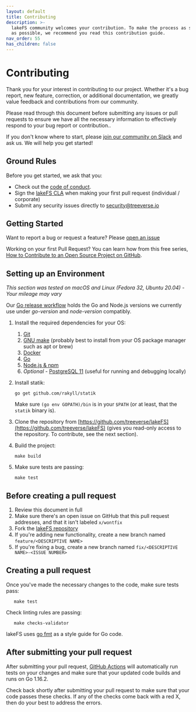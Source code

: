 ```yaml
---
layout: default
title: Contributing
description: >-
  lakeFS community welcomes your contribution. To make the process as seamless
  as possible, we recommend you read this contribution guide.
nav_order: 55
has_children: false
---
```


# Contributing

Thank you for your interest in contributing to our project. Whether it's a bug report, new feature, correction, or additional documentation, we greatly value feedback and contributions from our community.

Please read through this document before submitting any issues or pull requests to ensure we have all the necessary information to effectively respond to your bug report or contribution..

If you don't know where to start, please [join our community on Slack](https://lakefs.io/slack) and ask us. We will help you get started!

## Ground Rules

Before you get started, we ask that you:

* Check out the [code of conduct](https://github.com/treeverse/lakeFS/blob/master/CODE_OF_CONDUCT.md). 
* Sign the [lakeFS CLA](https://cla-assistant.io/treeverse/lakeFS) when making your first pull request \(individual / corporate\)
* Submit any security issues directly to [security@treeverse.io](mailto:security@treeverse.io)

## Getting Started

Want to report a bug or request a feature? Please [open an issue](https://github.com/treeverse/lakeFS/issues/new)

Working on your first Pull Request? You can learn how from this free series, [How to Contribute to an Open Source Project on GitHub](https://app.egghead.io/playlists/how-to-contribute-to-an-open-source-project-on-github).

## Setting up an Environment

_This section was tested on macOS and Linux \(Fedora 32, Ubuntu 20.04\) - Your mileage may vary_

Our [Go release workflow](https://github.com/treeverse/lakeFS/blob/master/.github/workflows/goreleaser.yaml) holds the Go and Node.js versions we currently use under _go-version_ and _node-version_ compatibly.

1. Install the required dependencies for your OS:
   1. [Git](https://git-scm.com/downloads)
   2. [GNU make](https://www.gnu.org/software/make/) \(probably best to install from your OS package manager such as apt or brew\)
   3. [Docker](https://docs.docker.com/get-docker/)
   4. [Go](https://golang.org/doc/install)
   5. [Node.js & npm](https://www.npmjs.com/get-npm)
   6. _Optional_ - [PostgreSQL 11](https://www.postgresql.org/docs/11/tutorial-install.html) \(useful for running and debugging locally\)
2. Install statik:

   ```text
   go get github.com/rakyll/statik
   ```

   Make sure `(go env GOPATH)/bin` is in your `$PATH` \(or at least, that the `statik` binary is\).

3. Clone the repository from [https://github.com/treeverse/lakeFS](https://github.com/treeverse/lakeFS) \(gives you read-only access to the repository. To contribute, see the next section\).
4. Build the project:

   ```text
   make build
   ```

5. Make sure tests are passing:

   ```text
   make test
   ```

## Before creating a pull request

1. Review this document in full
2. Make sure there's an open issue on GitHub that this pull request addresses, and that it isn't labeled `x/wontfix`
3. Fork the [lakeFS repository](https://github.com/treeverse/lakeFS)
4. If you're adding new functionality, create a new branch named `feature/<DESCRIPTIVE NAME>`
5. If you're fixing a bug, create a new branch named `fix/<DESCRIPTIVE NAME>-<ISSUE NUMBER>`

## Creating a pull request

Once you've made the necessary changes to the code, make sure tests pass:

```text
   make test
```

Check linting rules are passing:

```text
   make checks-validator
```

lakeFS uses [go fmt](https://golang.org/cmd/gofmt/) as a style guide for Go code.

## After submitting your pull request

After submitting your pull request, [GitHub Actions](https://github.com/treeverse/lakeFS/actions) will automatically run tests on your changes and make sure that your updated code builds and runs on Go 1.16.2.

Check back shortly after submitting your pull request to make sure that your code passes these checks. If any of the checks come back with a red X, then do your best to address the errors.


